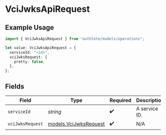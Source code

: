 # VciJwksApiRequest

## Example Usage

```typescript
import { VciJwksApiRequest } from "authlete/models/operations";

let value: VciJwksApiRequest = {
  serviceId: "<id>",
  vciJwksRequest: {
    pretty: false,
  },
};
```

## Fields

| Field                                                   | Type                                                    | Required                                                | Description                                             |
| ------------------------------------------------------- | ------------------------------------------------------- | ------------------------------------------------------- | ------------------------------------------------------- |
| `serviceId`                                             | *string*                                                | :heavy_check_mark:                                      | A service ID.                                           |
| `vciJwksRequest`                                        | [models.VciJwksRequest](../../models/vcijwksrequest.md) | :heavy_check_mark:                                      | N/A                                                     |